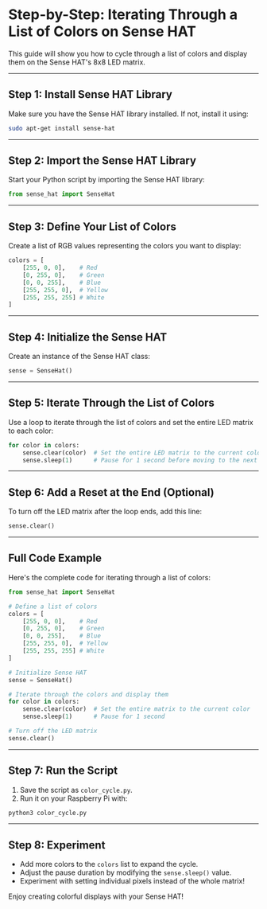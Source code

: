 
# Step-by-Step: Iterating Through a List of Colors on Sense HAT

This guide will show you how to cycle through a list of colors and display them on the Sense HAT's 8x8 LED matrix.

---

## Step 1: Install Sense HAT Library

Make sure you have the Sense HAT library installed. If not, install it using:

```bash
sudo apt-get install sense-hat
```

---

## Step 2: Import the Sense HAT Library

Start your Python script by importing the Sense HAT library:

```python
from sense_hat import SenseHat
```

---

## Step 3: Define Your List of Colors

Create a list of RGB values representing the colors you want to display:

```python
colors = [
    [255, 0, 0],    # Red
    [0, 255, 0],    # Green
    [0, 0, 255],    # Blue
    [255, 255, 0],  # Yellow
    [255, 255, 255] # White
]
```

---

## Step 4: Initialize the Sense HAT

Create an instance of the Sense HAT class:

```python
sense = SenseHat()
```

---

## Step 5: Iterate Through the List of Colors

Use a loop to iterate through the list of colors and set the entire LED matrix to each color:

```python
for color in colors:
    sense.clear(color)  # Set the entire LED matrix to the current color
    sense.sleep(1)      # Pause for 1 second before moving to the next color
```

---

## Step 6: Add a Reset at the End (Optional)

To turn off the LED matrix after the loop ends, add this line:

```python
sense.clear()
```

---

## Full Code Example

Here's the complete code for iterating through a list of colors:

```python
from sense_hat import SenseHat

# Define a list of colors
colors = [
    [255, 0, 0],    # Red
    [0, 255, 0],    # Green
    [0, 0, 255],    # Blue
    [255, 255, 0],  # Yellow
    [255, 255, 255] # White
]

# Initialize Sense HAT
sense = SenseHat()

# Iterate through the colors and display them
for color in colors:
    sense.clear(color)  # Set the entire matrix to the current color
    sense.sleep(1)      # Pause for 1 second

# Turn off the LED matrix
sense.clear()
```

---

## Step 7: Run the Script

1. Save the script as `color_cycle.py`.
2. Run it on your Raspberry Pi with:

```bash
python3 color_cycle.py
```

---

## Step 8: Experiment

- Add more colors to the `colors` list to expand the cycle.
- Adjust the pause duration by modifying the `sense.sleep()` value.
- Experiment with setting individual pixels instead of the whole matrix!

Enjoy creating colorful displays with your Sense HAT!
